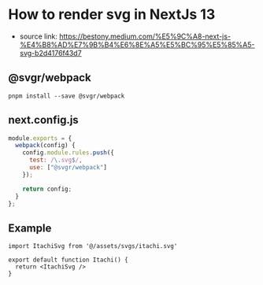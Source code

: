 # How to render svg in NextJs 13
* source link: https://bestony.medium.com/%E5%9C%A8-next-js-%E4%B8%AD%E7%9B%B4%E6%8E%A5%E5%BC%95%E5%85%A5-svg-b2d4176f43d7

## @svgr/webpack
```shell
pnpm install --save @svgr/webpack
```

## next.config.js
```js
module.exports = {
  webpack(config) {
    config.module.rules.push({
      test: /\.svg$/,
      use: ["@svgr/webpack"]
    });

    return config;
  }
};
```

## Example
```tsx
import ItachiSvg from '@/assets/svgs/itachi.svg'

export default function Itachi() {
  return <ItachiSvg />
}
```
